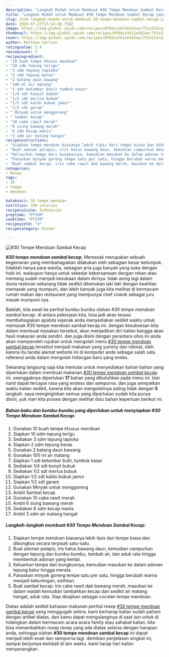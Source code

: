 ```yaml
---
description: "Langkah Mudah untuk Membuat #30 Tempe Mendoan Sambal Kecap yang enak"
title: "Langkah Mudah untuk Membuat #30 Tempe Mendoan Sambal Kecap yang enak"
slug: 2224-langkah-mudah-untuk-membuat-30-tempe-mendoan-sambal-kecap-yang-enak
date: 2020-07-27T13:14:26.758Z
image: https://img-global.cpcdn.com/recipes/0f6dce1611e5d2ae/751x532cq70/30-tempe-mendoan-sambal-kecap-foto-resep-utama.jpg
thumbnail: https://img-global.cpcdn.com/recipes/0f6dce1611e5d2ae/751x532cq70/30-tempe-mendoan-sambal-kecap-foto-resep-utama.jpg
cover: https://img-global.cpcdn.com/recipes/0f6dce1611e5d2ae/751x532cq70/30-tempe-mendoan-sambal-kecap-foto-resep-utama.jpg
author: Matthew Carlson
ratingvalue: 3.4
reviewcount: 5
recipeingredient:
- "10 buah tempe khusus mendoan"
- "10 sdm tepung terigu"
- "3 sdm tepung tapioka"
- "2 sdm tepung beras"
- "2 batang daun bawang"
- "100 ml air matang"
- "1 sdt ketumbar butir tumbuk kasar"
- "1/4 sdt kunyit bubuk"
- "1/2 sdt merica bubuk"
- "1/2 sdt kaldu bubuk jamur"
- "1/2 sdt garam"
- " Minyak untuk menggoreng"
- " Sambal kecap"
- "10 cabe rawit merah"
- "6 siung bawang merah"
- "6 sdm kecap manis"
- "3 sdm air matang hangat"
recipeinstructions:
- "Siapkan tempe mendoan biasanya lebih tipis dari tempe biasa dan dibungkus secara terpisah satu-satu."
- "Buat adonan pelapis, iris halus bawang daun, kemudian campurkan dengan tepung dan bumbu-bumbu, tambah air, dan aduk rata hingga membentuk adonan yang kental."
- "Keluarkan tempe dari bungkusnya, kemudian masukan ke dalam adonan tepung balur hingga merata."
- "Panaskan minyak goreng tempe satu per satu, hingga berubah warna menjadi kekuningan, sisihkan."
- "Buat sambal kecap: iris cabe rawit dab bawang merah, masukan ke dalam wadah kemudian tambahkan kecap dan sedikit air matang hangat, aduk rata. Siap disajikan sebagai cocolan tempe mendoan."
categories:
- Resep
tags:
- 30
- tempe
- mendoan

katakunci: 30 tempe mendoan 
nutrition: 199 calories
recipecuisine: Indonesian
preptime: "PT35M"
cooktime: "PT37M"
recipeyield: "3"
recipecategory: Dinner

---
```



![#30 Tempe Mendoan Sambal Kecap](https://img-global.cpcdn.com/recipes/0f6dce1611e5d2ae/751x532cq70/30-tempe-mendoan-sambal-kecap-foto-resep-utama.jpg)

<b><i>#30 tempe mendoan sambal kecap</i></b>, Memasak merupakan sebuah kegemaran yang membahagiakan dilakukan oleh sebagian besar kelompok. tidaklah hanya para wanita, sebagian pria juga banyak yang suka dengan hobi ini. walaupun hanya untuk sekedar kebersamaan dengan rekan atau memang sudah menjadi kesukaan dalam dirinya. tidak asing lagi dalam dunia restoran sekarang tidak sedikit ditemukan laki laki dengan keahlian memasak yang mumpuni, dan lebih banyak juga kita melihat di bermacam rumah makan dan restaurant yang mempunyai chef cowok sebagai juru masak mumpuni nya.



Baiklah, kita awali ke perihal bumbu bumbu olahan <i>#30 tempe mendoan sambal kecap</i>. di antara pekerjaan kita, bisa jadi akan terasa membahagiakan apabila sejenak anda menyediakan sedikit waktu untuk memasak #30 tempe mendoan sambal kecap ini. dengan kesuksesan kita dalam membuat masakan tersebut, akan menjadikan diri kalian bangga akan hasil makanan anda sendiri. dan juga disini dengan perantara situs ini anda akan memperoleh rujukan untuk mengolah menu <u>#30 tempe mendoan sambal kecap</u> tersebut menjadi makanan yang yummy dan nikmat, oleh karena itu tandai alamat website ini di komputer anda sebagai salah satu referensi anda dalam mengolah hidangan baru yang endes.


Sekarang langsung saja kita memulai untuk menyediakan bahan bahan yang diperlukan dalam membuat makanan <u><i>#30 tempe mendoan sambal kecap</i></u> ini. seenggaknya diperlukan <b>17</b> bahan yang dibutuhkan pada menu ini. biar nanti dapat tercapai rasa yang endess dan sempurna. dan juga sempatkan waktu kalian sedikit, karena kita akan mengolahnya paling tidak dengan <b>5</b> langkah. saya menginginkan semua yang diperlukan sudah kita punya disini, yuk mari kita proses dengan melihat dulu bahan keperluan berikut ini.

<!--inarticleads1-->

##### Bahan baku dan bumbu-bumbu yang diperlukan untuk menyiapkan #30 Tempe Mendoan Sambal Kecap:

1. Gunakan 10 buah tempe khusus mendoan
1. Siapkan 10 sdm tepung terigu
1. Sediakan 3 sdm tepung tapioka
1. Siapkan 2 sdm tepung beras
1. Gunakan 2 batang daun bawang
1. Gunakan 100 ml air matang
1. Siapkan 1 sdt ketumbar butir, tumbuk kasar
1. Sediakan 1/4 sdt kunyit bubuk
1. Sediakan 1/2 sdt merica bubuk
1. Siapkan 1/2 sdt kaldu bubuk jamur
1. Siapkan 1/2 sdt garam
1. Gunakan  Minyak untuk menggoreng
1. Ambil  Sambal kecap
1. Gunakan 10 cabe rawit merah
1. Ambil 6 siung bawang merah
1. Sediakan 6 sdm kecap manis
1. Ambil 3 sdm air matang hangat




<!--inarticleads2-->

##### Langkah-langkah membuat #30 Tempe Mendoan Sambal Kecap:

1. Siapkan tempe mendoan biasanya lebih tipis dari tempe biasa dan dibungkus secara terpisah satu-satu.
1. Buat adonan pelapis, iris halus bawang daun, kemudian campurkan dengan tepung dan bumbu-bumbu, tambah air, dan aduk rata hingga membentuk adonan yang kental.
1. Keluarkan tempe dari bungkusnya, kemudian masukan ke dalam adonan tepung balur hingga merata.
1. Panaskan minyak goreng tempe satu per satu, hingga berubah warna menjadi kekuningan, sisihkan.
1. Buat sambal kecap: iris cabe rawit dab bawang merah, masukan ke dalam wadah kemudian tambahkan kecap dan sedikit air matang hangat, aduk rata. Siap disajikan sebagai cocolan tempe mendoan.




Diatas adalah sedikit bahasan makanan perihal resep <u>#30 tempe mendoan sambal kecap</u> yang menggugah selera. kami berharap kalian sudah paham dengan artikel diatas, dan kamu dapat mengulanginya di saat lain untuk di hidangkan dalam bermacam acara acara family atau sahabat kalian. kita bisa menambahkan resep resep yang ada diatas selaras dengan harapan anda, sehingga olahan <b>#30 tempe mendoan sambal kecap</b> ini dapat menjadi lebih enak dan sempurna lagi. demikian penjelasan singkat ini, sampai berjumpa kembali di lain waktu. kami harap hari kalian menyenangkan.
